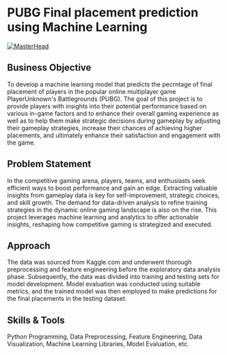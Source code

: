 
# PUBG Final placement prediction using Machine Learning
[![MasterHead](https://media.tenor.com/TkFRiHT-L6UAAAAd/pubg.gif)](https://github.com/Hridayj7)

## Business Objective

To develop a machine learning model that predicts the pecrntage of final placement of players in the popular online multiplayer game PlayerUnknown's Battlegrounds (PUBG). The goal of this project is to provide players with insights into their potential performance based on various in-game factors and to enhance their overall gaming experience as well as to help them make strategic decisions during gameplay by adjusting their gameplay strategies, increase their chances of achieving higher placements, and ultimately enhance their satisfaction and engagement with the game. 


## Problem Statement

In the competitive gaming arena, players, teams, and enthusiasts seek efficient ways to boost performance and gain an edge. Extracting valuable insights from gameplay data is key for self-improvement, strategic choices, and skill growth. The demand for data-driven analysis to refine training strategies in the dynamic online gaming landscape is also on the rise. This project leverages machine learning and analytics to offer actionable insights, reshaping how competitive gaming is strategized and executed.
## Approach 
The data was sourced from Kaggle.com and underwent thorough preprocessing and feature engineering before the exploratory data analysis phase. Subsequently, the data was divided into training and testing sets for model development. Model evaluation was conducted using suitable metrics, and the trained model was then employed to make predictions for the final placements in the testing dataset.
## Skills & Tools
Python Programming, Data Preprocessing, Feature Engineering, Data Visualization,  Machine Learning Libraries, Model Evaluation, etc.
